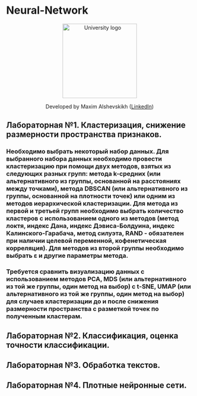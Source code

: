 # Neural-Network
<!-- UNIVERSITY LOGO -->
<div align="center">
  <a href="https://bmstu.ru">
    <img src="https://user-images.githubusercontent.com/67475107/225371733-8fd6f639-bf62-49bd-866c-4e08116fa20c.png" alt="University logo" height="200">
  </a>
  
  Developed by Maxim Alshevskikh (<a href="https://www.linkedin.com/in/maxim-alshevskikh-b473b42b3/">LinkedIn</a>)
  <br/>
</div>

<h2>Лабораторная №1. Кластеризация, снижение размерности пространства признаков.</h2>
<h3>
  Необходимо выбрать некоторый набор данных. Для выбранного набора данных необходимо провести кластеризацию при помощи двух методов, взятых из следующих разных групп: метода k-средних (или альтернативного из группы, основанной на расстояниях между точками), метода DBSCAN (или альтернативного из группы, основанной на плотности точек) или одним из методов иерархической кластеризации. Для метода из первой и третьей групп необходимо выбрать количество кластеров с использованием одного из методов (метод локтя, индекс Дана, индекс Дэвиса-Болдуина, индекс Калинского-Гарабача, метод силуэта, RAND - обязателен при наличии целевой переменной, кофенетическая корреляция). Для методов из второй группы необходимо выбрать ε и другие параметры метода.
</h3>
<h3>
  Требуется сравнить визуализацию данных с использованием методов PCA, MDS (или альтернативного из той же группы, один метод на выбор) с t-SNE, UMAP (или альтернативного из той же группы, один метод на выбор) для случаев кластеризации до и после снижения размерности пространства с разметкой точек по полученным кластерам.
</h3>

<h2>Лабораторная №2. Классификация, оценка точности классификации.</h2>

<h2>Лабораторная №3. Обработка текстов.</h2>

<h2>Лабораторная №4. Плотные нейронные сети.</h2>

